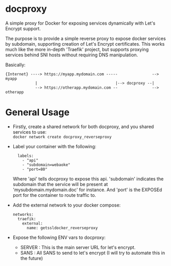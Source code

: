 # docproxy
A simple proxy for Docker for exposing services dynamically with Let's Encrypt
support.


The purpose is to provide a simple reverse proxy to expose docker services by
subdomain, supporting creation of Let's Encrypt certificates.  This works much
like the more in-depth 'Traefik' project, but supports proxying services
behind SNI hosts without requiring DNS manipulation.

Basically:
```
{Internet} ----> https://myapp.mydomain.com -----               --> myapp 
             |                                  |--> docproxy --|
             --> https://otherapp.mydomain.com --               --> otherapp
```

# General Usage

* Firstly, create a shared network for both docproxy, and you shared services
  to use:  
  ```docker network create docproxy_reverseproxy```

* Label your container with the following:
  ```
    labels:
      - "api"
      - "subdomain=webaoke"
      - "port=80"
  ```
  Where 'api' tells docproxy to expose this api.  'subdomain' indicates the
subdomain that the service will be present at 'mysubdomain.mydomain.doc' for
instance.  And 'port' is the EXPOSEd port for the container to route traffic
to.

* Add the external network to your docker compose: 
  ```
  networks:
    traefik:
      external:
        name: getssldocker_reverseproxy 
   ```

* Expose the following ENV vars to docproxy:
  - SERVER : This is the main server URL for let's encrypt.
  - SANS : All SANS to send to let's encrypt (I will try to automate this in
    the future) 

